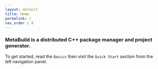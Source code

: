```yaml
---
layout: default
title: Home
permalink: /
nav_order : 0
---
```


### MetaBuild is a distributed C++ package manager and project generator.

To get started, read the `Basics` then visit the `Quick Start` section from the left navigation panel.


